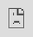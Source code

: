 <!DOCTYPE html>
<html lang="en">
<head>
  <meta charset="UTF-8">
  <title>Fragmentation Dashboard</title>
  <style>
    html, body {
      margin: 0;
      padding: 0;
      background-color: #0d1117; /* Match GitHub dark background */
      color: white;
      height: 100%;
    }

    .iframe-container {
      position: relative;
      width: 100%;
      padding-top: 56.25%; /* 16:9 aspect ratio */
    }

    .iframe-container iframe {
      position: absolute;
      top: 0;
      left: 0;
      width: 100%;
      height: 100%;
      border: none;
    }
  </style>
</head>
<body>
  <div class="iframe-container">
    <iframe src="https://lookerstudio.google.com/reporting/8c92f986-d3b2-4bb7-a839-267912190484/page/1n0HF" allowfullscreen></iframe>
  </div>
</body>
</html>

